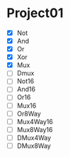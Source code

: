 # Project01

- [x] Not
- [x] And
- [x] Or
- [x] Xor
- [x] Mux
- [ ] Dmux
- [ ] Not16
- [ ] And16
- [ ] Or16
- [ ] Mux16
- [ ] Or8Way
- [ ] Mux4Way16
- [ ] Mux8Way16
- [ ] DMux4Way
- [ ] DMux8Way
